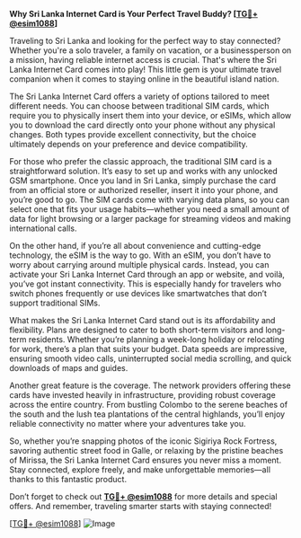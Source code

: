 **Why Sri Lanka Internet Card is Your Perfect Travel Buddy? [[TG💪+ @esim1088](https://t.me/s/esim1088)]**

Traveling to Sri Lanka and looking for the perfect way to stay connected? Whether you're a solo traveler, a family on vacation, or a businessperson on a mission, having reliable internet access is crucial. That's where the Sri Lanka Internet Card comes into play! This little gem is your ultimate travel companion when it comes to staying online in the beautiful island nation.

The Sri Lanka Internet Card offers a variety of options tailored to meet different needs. You can choose between traditional SIM cards, which require you to physically insert them into your device, or eSIMs, which allow you to download the card directly onto your phone without any physical changes. Both types provide excellent connectivity, but the choice ultimately depends on your preference and device compatibility.

For those who prefer the classic approach, the traditional SIM card is a straightforward solution. It’s easy to set up and works with any unlocked GSM smartphone. Once you land in Sri Lanka, simply purchase the card from an official store or authorized reseller, insert it into your phone, and you’re good to go. The SIM cards come with varying data plans, so you can select one that fits your usage habits—whether you need a small amount of data for light browsing or a larger package for streaming videos and making international calls.

On the other hand, if you’re all about convenience and cutting-edge technology, the eSIM is the way to go. With an eSIM, you don’t have to worry about carrying around multiple physical cards. Instead, you can activate your Sri Lanka Internet Card through an app or website, and voilà, you’ve got instant connectivity. This is especially handy for travelers who switch phones frequently or use devices like smartwatches that don’t support traditional SIMs.

What makes the Sri Lanka Internet Card stand out is its affordability and flexibility. Plans are designed to cater to both short-term visitors and long-term residents. Whether you’re planning a week-long holiday or relocating for work, there’s a plan that suits your budget. Data speeds are impressive, ensuring smooth video calls, uninterrupted social media scrolling, and quick downloads of maps and guides.

Another great feature is the coverage. The network providers offering these cards have invested heavily in infrastructure, providing robust coverage across the entire country. From bustling Colombo to the serene beaches of the south and the lush tea plantations of the central highlands, you’ll enjoy reliable connectivity no matter where your adventures take you.

So, whether you’re snapping photos of the iconic Sigiriya Rock Fortress, savoring authentic street food in Galle, or relaxing by the pristine beaches of Mirissa, the Sri Lanka Internet Card ensures you never miss a moment. Stay connected, explore freely, and make unforgettable memories—all thanks to this fantastic product.

Don’t forget to check out **[TG💪+ @esim1088](https://t.me/s/esim1088)** for more details and special offers. And remember, traveling smarter starts with staying connected! 

[[TG💪+ @esim1088](https://t.me/s/esim1088)] ![Image](https://i.postimg.cc/Y0z9fWf4/image.png)